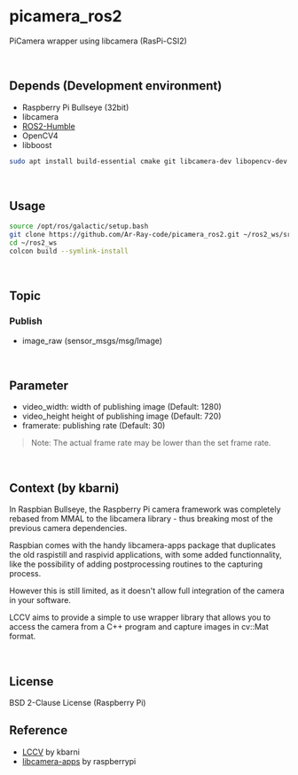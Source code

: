 # picamera_ros2

PiCamera wrapper using libcamera (RasPi-CSI2)

<br>

## Depends (Development environment)

- Raspberry Pi Bullseye (32bit)
- libcamera
- [ROS2-Humble](https://github.com/Ar-Ray-code/rpi-bullseye-ros2)
- OpenCV4
- libboost

```bash
sudo apt install build-essential cmake git libcamera-dev libopencv-dev libdrm-dev libboost-dev libboost-program-options-dev
```

<br>

## Usage

```bash
source /opt/ros/galactic/setup.bash
git clone https://github.com/Ar-Ray-code/picamera_ros2.git ~/ros2_ws/src
cd ~/ros2_ws
colcon build --symlink-install
```

<br>

## Topic

### Publish

- image_raw (sensor_msgs/msg/Image)

<br>

## Parameter

- video_width: width of publishing image (Default: 1280)
- video_height height of publishing image (Default: 720)
- framerate: publishing rate (Default: 30)

> Note: The actual frame rate may be lower than the set frame rate.

<br>

## Context (by kbarni)

In Raspbian Bullseye, the Raspberry Pi camera framework was completely rebased from MMAL to the libcamera library - thus breaking most of the previous camera dependencies.

Raspbian comes with the handy libcamera-apps package that duplicates the old raspistill and raspivid applications, with some added functionnality, like the possibility of adding postprocessing routines to the capturing process.

However this is still limited, as it doesn't allow full integration of the camera in your software.

LCCV aims to provide a simple to use wrapper library that allows you to access the camera from a C++ program and capture images in cv::Mat format.

<br>

## License

BSD 2-Clause License (Raspberry Pi)

## Reference

- [LCCV](https://github.com/kbarni/LCCV) by kbarni
- [libcamera-apps](https://github.com/raspberrypi/libcamera-apps) by raspberrypi
